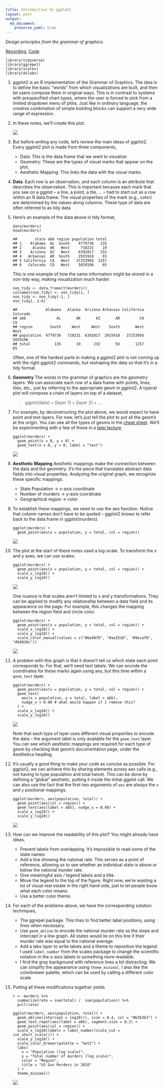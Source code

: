 ```yaml
---
title: Introduction to ggplot2
layout: post
output:
  md_document:
    preserve_yaml: true
---
```


*Design principles from the grammar of graphics.*

[Recording](https://mediaspace.wisc.edu/media/Week+1-+1A+Introduction+to+ggplot2/1_x4qfp03g),
[Code](https://github.com/krisrs1128/stat679_code/blob/main/notes/week1-1.Rmd)

    library(tidyverse)
    library(ggrepel)
    library(scales)
    library(dslabs)

1.  ggplot2 is an R implementation of the Grammar of Graphics. The idea
    is to define the basic “words” from which visualizations are built,
    and then let users compose them in original ways. This is in
    contrast to systems with prespecified chart types, where the user is
    forced to pick from a limited dropdown menu of plots. Just like in
    ordinary language, the creative combination of simple building
    blocks can support a very wide range of expression.

2.  In these notes, we’ll create this plot.

    ![](/stat679_notes/assets/week1-2/unnamed-chunk-3-1.png)

3.  But before writing any code, let’s review the main ideas of ggplot2.
    Every ggplot2 plot is made from three components,

    -   Data: This is the data.frame that we want to visualize.
    -   Geometry: These are the types of visual marks that appear on the
        plot.
    -   Aesthetic Mapping: This links the data with the visual marks.

4.  **Data**. Each row is an observation, and each column is an
    attribute that describes the observation. This is important because
    each mark that you see on a ggplot – a line, a point, a tile, … –
    had to start out as a row within an R data.frame. The visual
    properties of the mark (e.g., color) are determined by the values
    along columns. These type of data are often referred to as tidy
    data.

5.  Here’s an example of the data above in tidy format,

        data(murders)
        head(murders)

        ##        state abb region population total
        ## 1    Alabama  AL  South    4779736   135
        ## 2     Alaska  AK   West     710231    19
        ## 3    Arizona  AZ   West    6392017   232
        ## 4   Arkansas  AR  South    2915918    93
        ## 5 California  CA   West   37253956  1257
        ## 6   Colorado  CO   West    5029196    65

    This is one example of how the same information might be stored in a
    non-tidy way, making visualization much harder.

        non_tidy <- data.frame(t(murders))
        colnames(non_tidy) <- non_tidy[1, ]
        non_tidy <- non_tidy[-1, ]
        non_tidy[, 1:6]

        ##             Alabama   Alaska  Arizona Arkansas California Colorado
        ## abb              AL       AK       AZ       AR         CA       CO
        ## region        South     West     West    South       West     West
        ## population  4779736   710231  6392017  2915918   37253956  5029196
        ## total           135       19      232       93       1257       65

    Often, one of the hardest parts in making a ggplot2 plot is not
    coming up with the right ggplot2 commands, but reshaping the data so
    that it’s in a tidy format.

6.  **Geometry** The words in the grammar of graphics are the geometry
    layers. We can associate each row of a data frame with points,
    lines, tiles, etc., just by referring to the appropriate geom in
    ggplot2. A typical plot will compose a chain of layers on top of a
    dataset,

    > ggplot(data) + \[layer 1\] + \[layer 2\] + …

7.  For example, by deconstructing the plot above, we would expect to
    have point and text layers. For now, let’s just tell the plot to put
    all the geom’s at the origin. You can see all the types of geoms in
    the [cheat
    sheet](https://raw.githubusercontent.com/rstudio/cheatsheets/main/data-visualization.pdf).
    We’ll be experimenting with a few of these in a [later
    lecture](https://krisrs1128.github.io/stat679_notes/2022/06/01/week1-3.html).

        ggplot(murders) +
          geom_point(x = 0, y = 0) +
          geom_text(x = 0, y = 0, label = "test")

    ![](/stat679_notes/assets/week1-2/unnamed-chunk-6-1.png)

8.  **Aesthetic Mapping** Aesthetic mappings make the connection between
    the data and the geometry. It’s the piece that translates abstract
    data fields into visual properties. Analyzing the original graph, we
    recognize these specific mappings.

    -   State Population → x-axis coordinate
    -   Number of murders → y-axis coordinate
    -   Geographical region → color

9.  To establish these mappings, we need to use the aes function. Notice
    that column names don’t have to be quoted – ggplot2 knows to refer
    back to the data.frame in ggplot(murders).

        ggplot(murders) +
          geom_point(aes(x = population, y = total, col = region))

    ![](/stat679_notes/assets/week1-2/unnamed-chunk-7-1.png)

10. The plot at the start of these notes used a log-scale. To transform
    the x and y axes, we can use scales.

        ggplot(murders) +
          geom_point(aes(x = population, y = total, col = region)) +
          scale_x_log10() +
          scale_y_log10()

    ![](/stat679_notes/assets/week1-2/unnamed-chunk-8-1.png)

    One nuance is that scales aren’t limited to x and y transformations.
    They can be applied to modify any relationship between a data field
    and its appearance on the page. For example, this changes the
    mapping between the region field and circle color.

        ggplot(murders) +
          geom_point(aes(x = population, y = total, col = region)) +
          scale_x_log10() +
          scale_y_log10() +
          scale_color_manual(values = c("#6a4078", "#aa1518", "#9ecaf8", "#50838c"))

    ![](/stat679_notes/assets/week1-2/unnamed-chunk-9-1.png)

11. A problem with this graph is that it doesn’t tell us which state
    each point corresponds to. For that, we’ll need text labels. We can
    encode the coordinates for these marks again using aes, but this
    time within a `geom_text` layer.

        ggplot(murders) +
          geom_point(aes(x = population, y = total, col = region)) +
          geom_text(
            aes(x = population, y = total, label = abb),
            nudge_x = 0.08 # what would happen if I remove this?
          ) +
          scale_x_log10() +
          scale_y_log10()

    ![](/stat679_notes/assets/week1-2/unnamed-chunk-10-1.png)

    Note that each type of layer uses different visual properties to
    encode the data – the argument label is only available for the
    `geom_text` layer. You can see which aesthetic mappings are required
    for each type of geom by checking that geom’s documentation page,
    under the Aesthetics heading.

12. It’s usually a good thing to make your code as concise as possible.
    For ggplot2, we can achieve this by sharing elements across aes
    calls (e.g., not having to type population and total twice). This
    can be done by defining a “global” aesthetic, putting it inside the
    initial ggplot call. We can also use the fact that the first two
    arguments of `aes` are always the `x` and `y` positional mappings.

        ggplot(murders, aes(population, total)) +
          geom_point(aes(col = region)) +
          geom_text(aes(label = abb), nudge_x = 0.08) +
          scale_x_log10() +
          scale_y_log10()

    ![](/stat679_notes/assets/week1-2/unnamed-chunk-11-1.png)

13. How can we improve the readability of this plot? You might already
    have ideas,

    -   Prevent labels from overlapping. It’s impossible to read some of
        the state names.
    -   Add a line showing the national rate. This serves as a point of
        reference, allowing us to see whether an individual state is
        above or below the national murder rate.
    -   Give meaningful axis / legend labels and a title.
    -   Move the legend to the top of the figure. Right now, we’re
        wasting a lot of visual real estate in the right hand side, just
        to let people know what each color means.
    -   Use a better color theme.

14. For each of the problems above, we have the corresponding solution
    techniques,

    -   The ggrepel package. This tries to find better label positions,
        using lines when necessary.
    -   Use `geom_abline` to encode the national murder rate as the
        slope and intercept in a line graph. All states would lie on
        this line if their murder rate was equal to the national
        average.
    -   Add a labs layer to write labels and a theme to reposition the
        legend. I used `label_number` from the scales package to change
        the scientific notation in the *x*-axis labels to something more
        readable.
    -   I find the gray background with reference lines a bit
        distracting. We can simplify the appearance using
        `theme_minimal`. I also like the colorbrewer palette, which can
        be used by calling a different color scale.

15. Putting all these modifications together yields

        r <- murders %>%
          summarize(rate = sum(total) /  sum(population)) %>%
          pull(rate)

        ggplot(murders, aes(population, total)) +
          geom_abline(intercept = log10(r), size = 0.4, col = "#b3b3b3") +
          geom_text_repel(aes(label = abb), segment.size = 0.2) +
          geom_point(aes(col = region)) +
          scale_x_log10(labels = label_number(scale_cut = cut_short_scale())) +
          scale_y_log10() +
          scale_color_brewer(palette = "Set2") +
          labs(
            x = "Population (log scale)",
            y = "Total number of murders (log scale)",
            color = "Region",
            title = "US Gun Murders in 2010"
          ) +
          theme_minimal()

    ![](/stat679_notes/assets/week1-2/unnamed-chunk-12-1.png)
